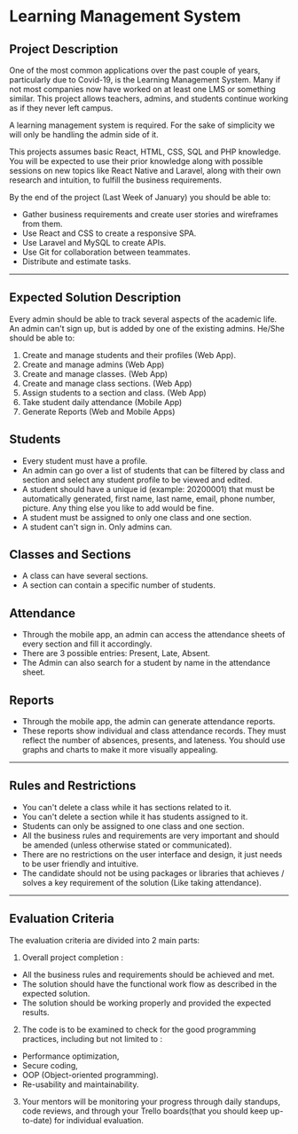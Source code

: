 # Learning Management System

## Project Description

One of the most common applications over the past couple of years, particularly due to Covid-19, is the Learning Management System. Many if not most companies now have worked on at least one LMS or something similar. This project allows teachers, admins, and students continue working as if they never left campus.

A learning management system is required. For the sake of simplicity we will only be handling the admin side of it.

This projects assumes basic React, HTML, CSS, SQL and PHP knowledge. You will be expected to use their prior knowledge along with possible sessions on new topics like React Native and Laravel, along with their own research and intuition, to fulfill the business requirements.

By the end of the project (Last Week of January) you should be able to:
- Gather business requirements and create user stories and wireframes from them.
- Use React and CSS to create a responsive SPA.
- Use Laravel and MySQL to create APIs.
- Use Git for collaboration between teammates.
- Distribute and estimate tasks.

<hr>

## Expected Solution Description

Every admin should be able to track several aspects of the academic life. An admin can't sign up, but is added by one of the existing admins.
He/She should be able to:
1. Create and manage students and their profiles (Web App).
2. Create and manage admins (Web App)
3. Create and manage classes. (Web App)
4. Create and manage class sections. (Web App)
5. Assign students to a section and class. (Web App)
6. Take student daily attendance (Mobile App)
7. Generate Reports (Web and Mobile Apps)

## Students
- Every student must have a profile.
- An admin can go over a list of students that can be filtered by class and section and select any student profile to be viewed and edited.
- A student should have a unique id (example: 20200001) that must be automatically generated, first name, last name, email, phone number, picture. Any thing else you like to add would be fine.
- A student must be assigned to only one class and one section.
- A student can't sign in. Only admins can.

## Classes and Sections
- A class can have several sections.
- A section can contain a specific number of students.

## Attendance
- Through the mobile app, an admin can access the attendance sheets of every section and fill it accordingly.
- There are 3 possible entries: Present, Late, Absent.
- The Admin can also search for a student by name in the attendance sheet.

## Reports
- Through the mobile app, the admin can generate attendance reports.
- These reports show individual and class attendance records. They must reflect the number of absences, presents, and lateness. You should use graphs and charts to make it more visually appealing.

<hr>

## Rules and Restrictions
- You can't delete a class while it has sections related to it.
- You can't delete a section while it has students assigned to it.
- Students can only be assigned to one class and one section.
- All the business rules and requirements are very important and should be amended (unless otherwise stated or communicated).
- There are no restrictions on the user interface and design, it just needs to be user friendly and intuitive.
- The candidate should not be using packages or libraries that achieves / solves a key requirement of the solution (Like taking attendance).

<hr>

## Evaluation Criteria
The evaluation criteria are divided into 2 main parts:
1. Overall project completion :
  - All the business rules and requirements should be achieved and met.
  - The solution should have the functional work flow as described in the expected solution.
  - The solution should be working properly and provided the expected results.
2. The code is to be examined to check for the good programming practices, including but not limited to :
  - Performance optimization,
  - Secure coding,
  - OOP (Object-oriented programming).
  - Re-usability and maintainability.
3. Your mentors will be monitoring your progress through daily standups, code reviews, and through your Trello boards(that you should keep up-to-date) for individual evaluation.
